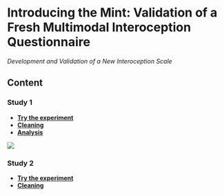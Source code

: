 # Introducing the Mint: Validation of a Fresh Multimodal Interoception Questionnaire

*Development and Validation of a New Interoception Scale*

## Content

### Study 1

- [**Try the experiment**](https://realitybending.github.io/InteroceptionScale/study1/experiment/?exp=README)
- [**Cleaning**](https://realitybending.github.io/InteroceptionScale/study1/analysis/1_cleaning.html)
- [**Analysis**](https://realitybending.github.io/InteroceptionScale/study1/analysis/2_analysis.html)

![](https://realitybending.github.io/InteroceptionScale/study1/analysis/table1.png)


### Study 2

- [**Try the experiment**](https://realitybending.github.io/InteroceptionScale/study2/experiment/?exp=README)
- [**Cleaning**](https://realitybending.github.io/InteroceptionScale/study2/analysis/1_cleaning.html)